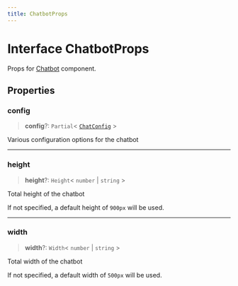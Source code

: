 ```yaml
---
title: ChatbotProps
---
```


# Interface ChatbotProps

Props for [Chatbot](../generative-ai/function.Chatbot.md) component.

## Properties

### config

> **config**?: `Partial`\< [`ChatConfig`](interface.ChatConfig.md) \>

Various configuration options for the chatbot

***

### height

> **height**?: `Height`\< `number` \| `string` \>

Total height of the chatbot

If not specified, a default height of `900px` will be used.

***

### width

> **width**?: `Width`\< `number` \| `string` \>

Total width of the chatbot

If not specified, a default width of `500px` will be used.
